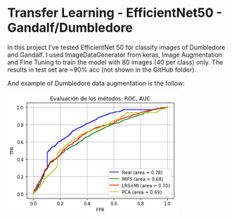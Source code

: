 # Transfer Learning - EfficientNet50 - Gandalf/Dumbledore

In this project I've tested EfficientNet 50 for classify images of Dumbledore and Gandalf. I used ImageDataGenerator from keras, Image Augmentation and Fine Tuning to  train the model with 80 images (40 per class) only. The results in test set are ~90% acc (not shown in the GitHub folder).

And example of Dumbledore data augmentation is the follow:

![alt text](https://github.com/SilviaCalvarro/feature_selection_plusL_minusR/blob/main/images/roc.png)
